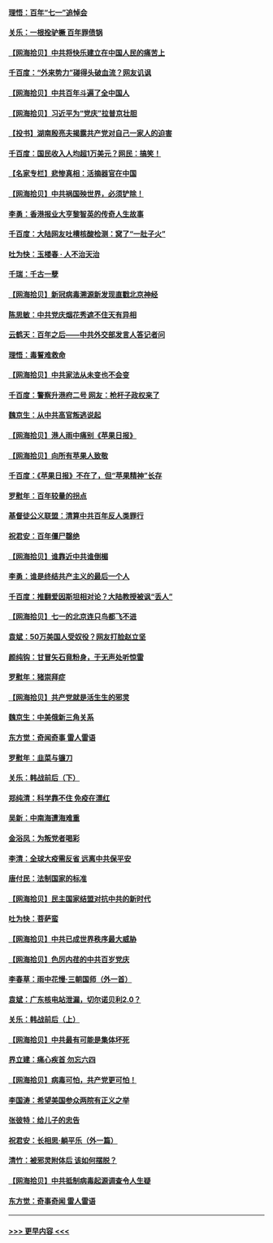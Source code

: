 #### [理悟：百年“七一”追悼会](../pages/nsc993/n13066106.md?t=07041351) 
#### [关乐：一根拴驴橛 百年罪债锅](../pages/nsc993/n13066089.md?t=07041351) 
#### [【网海拾贝】中共将快乐建立在中国人民的痛苦上](../pages/nsc993/n13064939.md?t=07041351) 
#### [千百度：“外来势力”碰得头破血流？网友讥讽](../pages/nsc993/n13064878.md?t=07041351) 
#### [【网海拾贝】中共百年斗遍了全中国人](../pages/nsc993/n13060020.md?t=07041351) 
#### [【网海拾贝】习近平为“党庆”拉普京壮胆](../pages/nsc993/n13057781.md?t=07041351) 
#### [【投书】湖南殷亮夫揭露共产党对自己一家人的迫害](../pages/nsc993/n13057744.md?t=07041351) 
#### [千百度：国民收入人均超1万美元？网民：搞笑！](../pages/nsc993/n13057692.md?t=07041351) 
#### [【名家专栏】悲惨真相：活摘器官在中国](../pages/nsc993/n13056611.md?t=07041351) 
#### [【网海拾贝】中共祸国殃世界，必须铲除！](../pages/nsc993/n13056011.md?t=07041351) 
#### [李勇：香港报业大亨黎智英的传奇人生故事](../pages/nsc993/n13055258.md?t=07041351) 
#### [千百度：大陆网友吐槽核酸检测：窝了“一肚子火”](../pages/nsc993/n13055194.md?t=07041351) 
#### [吐为快：玉楼春 · 人不治天治](../pages/nsc993/n13054028.md?t=07041351) 
#### [千瑞：千古一孽](../pages/nsc993/n13054016.md?t=07041351) 
#### [【网海拾贝】新冠病毒溯源新发现直戳北京神经](../pages/nsc993/n13052425.md?t=07041351) 
#### [陈思敏：中共党庆烟花秀遮不住天有异相](../pages/nsc993/n13052020.md?t=07041351) 
#### [云鹤天：百年之后——中共外交部发言人答记者问](../pages/nsc993/n13051604.md?t=07041351) 
#### [理悟：毒誓难救命](../pages/nsc993/n13051601.md?t=07041351) 
#### [【网海拾贝】中共家法从未变也不会变](../pages/nsc993/n13050366.md?t=07041351) 
#### [千百度：警察升港府二号 网友：枪杆子政权来了](../pages/nsc993/n13050261.md?t=07041351) 
#### [魏京生：从中共高官叛逃说起](../pages/nsc993/n13048997.md?t=07041351) 
#### [【网海拾贝】港人雨中痛别《苹果日报》](../pages/nsc993/n13048941.md?t=07041351) 
#### [【网海拾贝】向所有苹果人致敬](../pages/nsc993/n13046795.md?t=07041351) 
#### [千百度：《苹果日报》不在了，但“苹果精神”长存](../pages/nsc993/n13046703.md?t=07041351) 
#### [罗慰年：百年较量的拐点](../pages/nsc993/n13046542.md?t=07041351) 
#### [基督徒公义联盟：清算中共百年反人类罪行](../pages/nsc993/n13046499.md?t=07041351) 
#### [祝君安：百年僵尸罄绝](../pages/nsc993/n13045595.md?t=07041351) 
#### [【网海拾贝】谁靠近中共谁倒楣](../pages/nsc993/n13044667.md?t=07041351) 
#### [李勇：谁是终结共产主义的最后一个人](../pages/nsc993/n13044397.md?t=07041351) 
#### [千百度：推翻爱因斯坦相对论？大陆教授被讽“丢人”](../pages/nsc993/n13043908.md?t=07041351) 
#### [【网海拾贝】七一的北京连只鸟都飞不进](../pages/nsc993/n13041377.md?t=07041351) 
#### [袁斌：50万美国人受奴役？网友打脸赵立坚](../pages/nsc993/n13041330.md?t=07041351) 
#### [颜纯钩：甘冒矢石竟粉身，于无声处听惊雷](../pages/nsc993/n13041140.md?t=07041351) 
#### [罗慰年：猪崇拜症](../pages/nsc993/n13041071.md?t=07041351) 
#### [【网海拾贝】共产党就是活生生的邪灵](../pages/nsc993/n13036627.md?t=07041351) 
#### [魏京生：中美俄新三角关系](../pages/nsc993/n13035986.md?t=07041351) 
#### [东方觉：奇闻奇事 雷人雷语](../pages/nsc993/n13035878.md?t=07041351) 
#### [罗慰年：韭菜与镰刀](../pages/nsc993/n13034374.md?t=07041351) 
#### [关乐：韩战前后（下）](../pages/nsc993/n13034113.md?t=07041351) 
#### [郑纯清：科学靠不住 免疫在漂红](../pages/nsc993/n13034093.md?t=07041351) 
#### [吴新：中南海遭海难重](../pages/nsc993/n13034084.md?t=07041351) 
#### [金浴凤：为叛党者喝彩](../pages/nsc993/n13034058.md?t=07041351) 
#### [李清：全球大疫需反省 远离中共保平安](../pages/nsc993/n13033784.md?t=07041351) 
#### [唐付民：法制国家的标准](../pages/nsc993/n13032944.md?t=07041351) 
#### [【网海拾贝】民主国家结盟对抗中共的新时代](../pages/nsc993/n13031717.md?t=07041351) 
#### [吐为快：菩萨蛮](../pages/nsc993/n13030033.md?t=07041351) 
#### [【网海拾贝】中共已成世界秩序最大威胁](../pages/nsc993/n13028138.md?t=07041351) 
#### [【网海拾贝】色厉内荏的中共百岁党庆](../pages/nsc993/n13025582.md?t=07041351) 
#### [李春草：雨中花慢‧三朝国师（外一首）](../pages/nsc993/n13025567.md?t=07041351) 
#### [袁斌：广东核电站泄漏，切尔诺贝利2.0？](../pages/nsc993/n13025475.md?t=07041351) 
#### [关乐：韩战前后（上）](../pages/nsc993/n13025387.md?t=07041351) 
#### [【网海拾贝】中共最有可能是集体坏死](../pages/nsc993/n13023101.md?t=07041351) 
#### [界立建：痛心疾首 勿忘六四](../pages/nsc993/n13022339.md?t=07041351) 
#### [【网海拾贝】病毒可怕，共产党更可怕！](../pages/nsc993/n13020728.md?t=07041351) 
#### [李国涛：希望美国参众两院有正义之举](../pages/nsc993/n13020674.md?t=07041351) 
#### [张彼特：给儿子的忠告](../pages/nsc993/n13018934.md?t=07041351) 
#### [祝君安：长相思‧躺平乐（外一篇）](../pages/nsc993/n13018923.md?t=07041351) 
#### [清竹：被邪灵附体后 该如何摆脱？](../pages/nsc993/n13018877.md?t=07041351) 
#### [【网海拾贝】中共抵制病毒起源调查令人生疑](../pages/nsc993/n13017785.md?t=07041351) 
#### [东方觉：奇事奇闻 雷人雷语](../pages/nsc993/n13017577.md?t=07041351) 

----
#### [ >>> 更早内容 <<< ](../indexes/nsc993-earlier.md)
